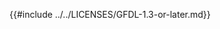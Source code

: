 <!--
SPDX-FileCopyrightText: 2024 The TetriQ authors

SPDX-License-Identifier: GFDL-1.3-or-later
-->

{{#include ../../LICENSES/GFDL-1.3-or-later.md}}
